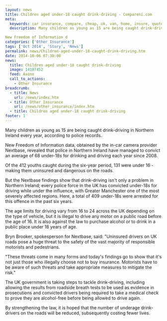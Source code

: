 ```yaml
---
layout: news
title: Children aged under-18 caught drink-driving - Compareni.com
meta:
  keywords: car insurance, compare, cheap, uk, van, home, insure, quotes, online, comparison, bike, loans, life
  description: Many children as young as 15 are being caught drink-driving in Northern Ireland every year, according to police records.

New Freedom of Information d
categories: ['Other Insurance']
tags: ['Oct 2014', 'Story', 'News']
permalink: news/Children-aged-under-18-caught-drink-driving.htm
date: 2014-10-06 07:30:00
news:
  title: Children aged under-18 caught drink-driving
  image: 14107452
  feed: Axonn
  call_to_actions:
    - Other Insurance
breadcrumb:
  - title: News
    url: /news/index.htm
  - title: Other Insurance
    url: /news/other_insurance/index.htm
  - title: Children aged under-18 caught drink-driving
footer: 1
---
```


Many children as young as 15 are being caught drink-driving in Northern Ireland every year, according to police records.

New Freedom of Information data, obtained by the in-car camera provider Nextbase, revealed that police in Northern Ireland have managed to convict an average of 68 under-18s for drinking and driving each year since 2008.

Of the 412 youths caught during the six-year period, 131 were under 16 - making them uninsured and dangerous on the roads.

But the Nextbase findings show that drink-driving isn&#39;t only a problem in Northern Ireland; every police force in the UK has convicted under-18s for driving while under the influence, with Greater Manchester one of the most severely affected regions. Here, a total of 409 under-18s were arrested for this offence in the past six years.

The age limits for driving vary from 16 to 24 across the UK depending on the type of vehicle, but it is illegal to drive any motor on a public road before the age of 16. It is also against the law to purchase alcohol or to drink in a public place under 18 years of age.

Bryn Brooker, spokesperson for Nextbase, said: &quot;Uninsured drivers on UK roads pose a huge threat to the safety of the vast majority of responsible motorists and pedestrians.

&quot;These threats come in many forms and today&#39;s findings go to show that it&#39;s not just those who illegally choose not to buy insurance. Motorists have to be aware of such threats and take appropriate measures to mitigate the risk.&quot;

The UK government is taking steps to tackle drink-driving, including allowing the results from roadside breath tests to be used as evidence in prosecutions and convicted drivers being required to take a medical check to prove they are alcohol-free before being allowed to drive again.

By strengthening the law, it is hoped that the number of underage drink-drivers on the roads will be reduced, subsequently costing fewer lives.
